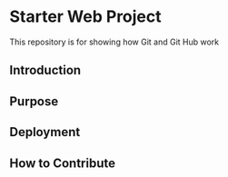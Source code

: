 # Starter Web Project

This repository is for showing how Git and Git Hub work
## Introduction

## Purpose

## Deployment

## How to Contribute


